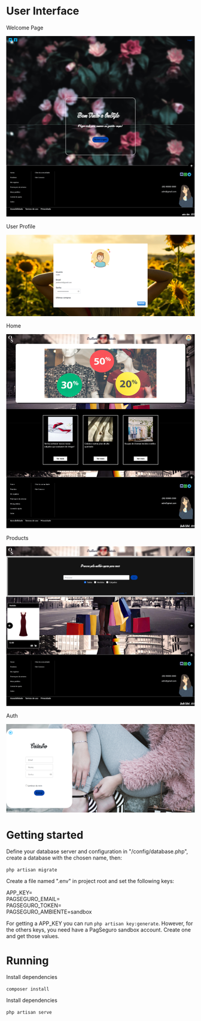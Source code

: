 # User Interface


Welcome Page

![index](/readme/index.png)

User Profile

![profile](/readme/profile.png)

Home

![home](/readme/home.png)

Products

![products](/readme/products.png)

Auth

![auth](/readme/auth.png)


# Getting started

Define your database server and configuration in "/config/database.php", create a database with the chosen name, then:

```php artisan migrate```

Create a file named ".env" in project root and set the following keys:

APP_KEY=\
PAGSEGURO_EMAIL=\
PAGSEGURO_TOKEN=\
PAGSEGURO_AMBIENTE=sandbox

For getting a APP_KEY you can run ```php artisan key:generate```. However, for the others keys, you need have a PagSeguro sandbox account. Create one and get those values.

# Running

Install dependencies

```composer install```

Install dependencies

```php artisan serve```
